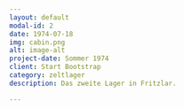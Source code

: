 ```yaml
---
layout: default
modal-id: 2
date: 1974-07-18
img: cabin.png
alt: image-alt
project-date: Sommer 1974
client: Start Bootstrap
category: zeltlager
description: Das zweite Lager in Fritzlar.

---
```

